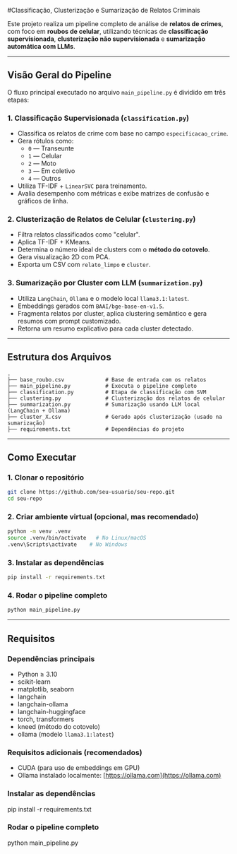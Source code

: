#Classificação, Clusterização e Sumarização de Relatos Criminais

Este projeto realiza um pipeline completo de análise de **relatos de crimes**, com foco em **roubos de celular**, utilizando técnicas de **classificação supervisionada**, **clusterização não supervisionada** e **sumarização automática com LLMs**.

---

## Visão Geral do Pipeline

O fluxo principal executado no arquivo `main_pipeline.py` é dividido em três etapas:

### 1. Classificação Supervisionada (`classification.py`)
- Classifica os relatos de crime com base no campo `especificacao_crime`.
- Gera rótulos como:
  - `0` — Transeunte
  - `1` — Celular
  - `2` — Moto
  - `3` — Em coletivo
  - `4` — Outros
- Utiliza TF-IDF + `LinearSVC` para treinamento.
- Avalia desempenho com métricas e exibe matrizes de confusão e gráficos de linha.

### 2. Clusterização de Relatos de Celular (`clustering.py`)
- Filtra relatos classificados como "celular".
- Aplica TF-IDF + KMeans.
- Determina o número ideal de clusters com o **método do cotovelo**.
- Gera visualização 2D com PCA.
- Exporta um CSV com `relato_limpo` e `cluster`.

### 3. Sumarização por Cluster com LLM (`summarization.py`)
- Utiliza `LangChain`, `Ollama` e o modelo local `llama3.1:latest`.
- Embeddings gerados com `BAAI/bge-base-en-v1.5`.
- Fragmenta relatos por cluster, aplica clustering semântico e gera resumos com prompt customizado.
- Retorna um resumo explicativo para cada cluster detectado.

---

## Estrutura dos Arquivos

```plaintext
.
├── base_roubo.csv             # Base de entrada com os relatos
├── main_pipeline.py           # Executa o pipeline completo
├── classification.py          # Etapa de classificação com SVM
├── clustering.py              # Clusterização dos relatos de celular
├── summarization.py           # Sumarização usando LLM local (LangChain + Ollama)
├── cluster_X.csv              # Gerado após clusterização (usado na sumarização)
├── requirements.txt           # Dependências do projeto
```

---

## Como Executar

### 1. Clonar o repositório

```bash
git clone https://github.com/seu-usuario/seu-repo.git
cd seu-repo
```

### 2. Criar ambiente virtual (opcional, mas recomendado)

```bash
python -m venv .venv
source .venv/bin/activate   # No Linux/macOS
.venv\Scripts\activate    # No Windows
```

### 3. Instalar as dependências

```bash
pip install -r requirements.txt
```

### 4. Rodar o pipeline completo

```bash
python main_pipeline.py
```

---

## Requisitos

### Dependências principais
- Python ≥ 3.10
- scikit-learn
- matplotlib, seaborn
- langchain
- langchain-ollama
- langchain-huggingface
- torch, transformers
- kneed (método do cotovelo)
- ollama (modelo `llama3.1:latest`)

### Requisitos adicionais (recomendados)
- CUDA (para uso de embeddings em GPU)
- Ollama instalado localmente: [https://ollama.com](https://ollama.com)

### Instalar as dependências 
pip install -r requirements.txt

### Rodar o pipeline completo
python main_pipeline.py

